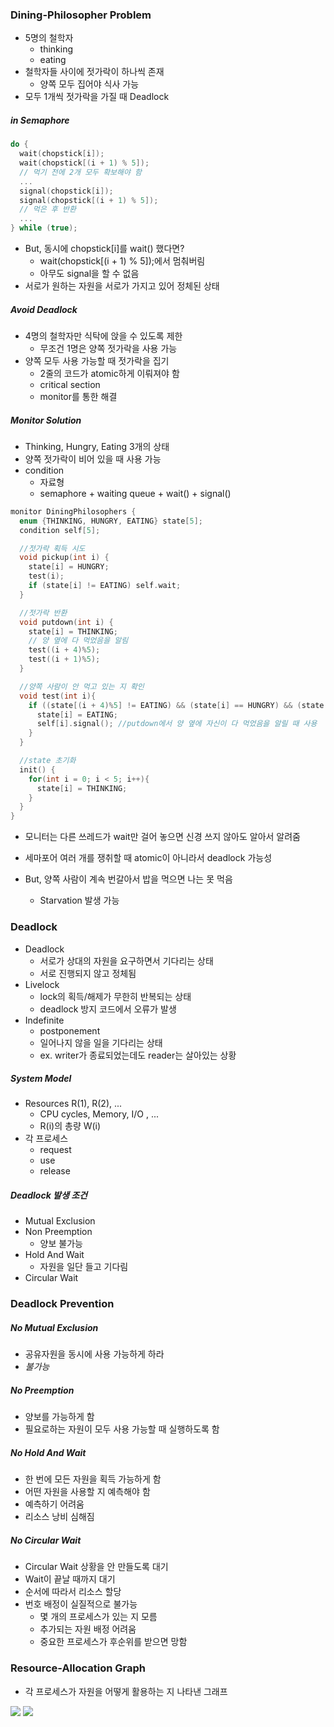 ### Dining-Philosopher Problem

- 5명의 철학자
  - thinking
  - eating
- 철학자들 사이에 젓가락이 하나씩 존재
  - 양쪽 모두 집어야 식사 가능
- 모두 1개씩 젓가락을 가질 때 Deadlock

##### in Semaphore

```c++
do {
  wait(chopstick[i]);
  wait(chopstick[(i + 1) % 5]);
  // 먹기 전에 2개 모두 확보해야 함
  ...
  signal(chopstick[i]);
  signal(chopstick[(i + 1) % 5]);
  // 먹은 후 반환
  ...
} while (true);
```

- But, 동시에 chopstick[i]를 wait() 했다면?
  - wait(chopstick[(i + 1) % 5]);에서 멈춰버림
  - 아무도 signal을 할 수 없음
- 서로가 원하는 자원을 서로가 가지고 있어 정체된 상태

##### Avoid Deadlock

- 4명의 철학자만 식탁에 앉을 수 있도록 제한
  - 무조건 1명은 양쪽 젓가락을 사용 가능
- 양쪽 모두 사용 가능할 때 젓가락을 집기
  - 2줄의 코드가 atomic하게 이뤄져야 함
  - critical section
  - monitor를 통한 해결

##### Monitor Solution

- Thinking, Hungry, Eating 3개의 상태
- 양쪽 젓가락이 비어 있을 때 사용 가능
- condition
  - 자료형
  - semaphore + waiting queue + wait() + signal()

```c++
monitor DiningPhilosophers {
  enum {THINKING, HUNGRY, EATING} state[5];
  condition self[5];

  //젓가락 획득 시도
  void pickup(int i) {
    state[i] = HUNGRY;
    test(i);
    if (state[i] != EATING) self.wait;
  }

  //젓가락 반환
  void putdown(int i) {
    state[i] = THINKING;
    // 양 옆에 다 먹었음을 알림
    test((i + 4)%5);
    test((i + 1)%5);
  }

  //양쪽 사람이 안 먹고 있는 지 확인
  void test(int i){
    if ((state[(i + 4)%5] != EATING) && (state[i] == HUNGRY) && (state[(i + 1)%5 != EATING])) {
      state[i] = EATING;
      self[i].signal(); //putdown에서 양 옆에 자신이 다 먹었음을 알릴 때 사용
    }
  }

  //state 초기화
  init() {
    for(int i = 0; i < 5; i++){
      state[i] = THINKING;
    }
  }
}
```

- 모니터는 다른 쓰레드가 wait만 걸어 놓으면 신경 쓰지 않아도 알아서 알려줌
- 세마포어 여러 개를 쟁취할 때 atomic이 아니라서 deadlock 가능성

- But, 양쪽 사람이 계속 번갈아서 밥을 먹으면 나는 못 먹음
  - Starvation 발생 가능

### Deadlock

- Deadlock
  - 서로가 상대의 자원을 요구하면서 기다리는 상태
  - 서로 진행되지 않고 정체됨
- Livelock
  - lock의 획득/해제가 무한히 반복되는 상태
  - deadlock 방지 코드에서 오류가 발생
- Indefinite
  - postponement
  - 일어나지 않을 일을 기다리는 상태
  - ex. writer가 종료되었는데도 reader는 살아있는 상황

##### System Model

- Resources R(1), R(2), ...
  - CPU cycles, Memory, I/O , ...
  - R(i)의 총량 W(i)
- 각 프로세스
  - request
  - use
  - release

##### Deadlock 발생 조건

- Mutual Exclusion
- Non Preemption
  - 양보 불가능
- Hold And Wait
  - 자원을 일단 들고 기다림
- Circular Wait

### Deadlock Prevention

##### No Mutual Exclusion

- 공유자원을 동시에 사용 가능하게 하라
- _불가능_

##### No Preemption

- 양보를 가능하게 함
- 필요로하는 자원이 모두 사용 가능할 때 실행하도록 함

##### No Hold And Wait

- 한 번에 모든 자원을 획득 가능하게 함
- 어떤 자원을 사용할 지 예측해야 함
- 예측하기 어려움
- 리소스 낭비 심해짐

##### No Circular Wait

- Circular Wait 상황을 안 만들도록 대기
- Wait이 끝날 때까지 대기
- 순서에 따라서 리소스 할당
- 번호 배정이 실질적으로 불가능
  - 몇 개의 프로세스가 있는 지 모름
  - 추가되는 자원 배정 어려움
  - 중요한 프로세스가 후순위를 받으면 망함

### Resource-Allocation Graph

- 각 프로세스가 자원을 어떻게 활용하는 지 나타낸 그래프

<img src="https://github.com/L-Hyun/L-Hyun.github.io/blob/main/assets/OS/14-1.png?raw=true" />
<img src="https://github.com/L-Hyun/L-Hyun.github.io/blob/main/assets/OS/14-2.png?raw=true" />
